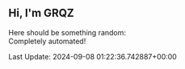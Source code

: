 ## Hi, I'm GRQZ
Here should be something random:  
Completely automated!

Last Update: 2024-09-08 01:22:36.742887+00:00
